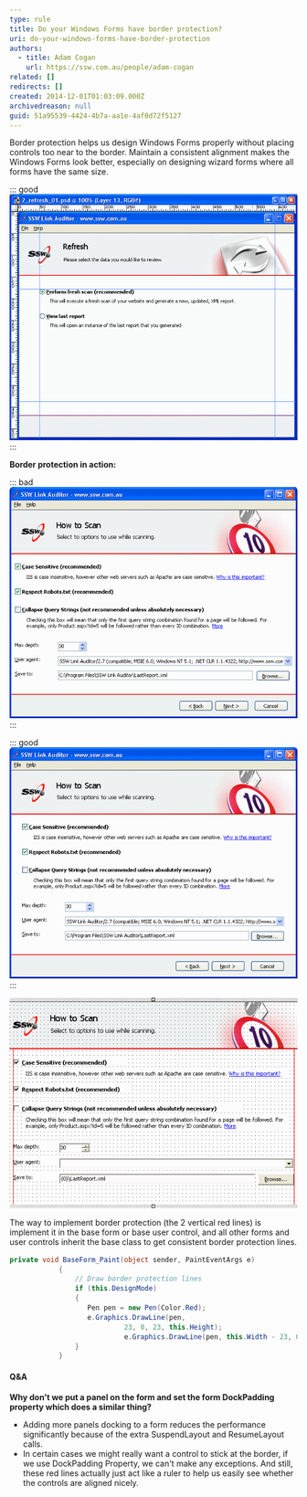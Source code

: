 ```yaml
---
type: rule
title: Do your Windows Forms have border protection?
uri: do-your-windows-forms-have-border-protection
authors:
  - title: Adam Cogan
    url: https://ssw.com.au/people/adam-cogan
related: []
redirects: []
created: 2014-12-01T01:03:09.000Z
archivedreason: null
guid: 51a95539-4424-4b7a-aa1e-4af0d72f5127
---
```


Border protection helps us design Windows Forms properly without placing controls too near to the border. Maintain a consistent alignment makes the Windows Forms look better, especially on designing wizard forms  where all forms have the same size.

<!--endintro-->

::: good  
![Figure: Good example - Good border protection on a form at run time. The only problem is you would have to imagine these blue lines to get consistency](../../assets/BorderProtectionExample.gif)  
:::

**Border protection in action:**

::: bad  
![Figure: Bad example - Controls placed very near to the border and not aligned correctly](../../assets/BorderProtectionBad.gif)  
:::

::: good  
![Figure: Good example - All controls are in the border protection area and aligned correctly](../../assets/BorderProtectionGood.gif)  
:::

![Figure: Design mode](../../assets/BorderProtectionDesign.gif)  

The way to implement border protection (the 2 vertical red lines) is implement it in the base form or base user control, and all other forms and user controls inherit the base class to get consistent border protection lines.

```csharp
private void BaseForm_Paint(object sender, PaintEventArgs e)
            {
                // Draw border protection lines 
                if (this.DesignMode) 
                { 
                   Pen pen = new Pen(Color.Red); 
                   e.Graphics.DrawLine(pen,
                            23, 0, 23, this.Height); 
                            e.Graphics.DrawLine(pen, this.Width - 23, 0, this.Width - 23, this.Height); 
                } 
            }
```

#### Q&A

**Why don't we put a panel on the form and set the form DockPadding property which does a similar thing?** 

* Adding more panels docking to a form reduces the performance significantly because of the extra SuspendLayout and ResumeLayout calls.
* In certain cases we might really want a control to stick at the border, if we use DockPadding Property, we can't make any exceptions. And still, these red lines actually just act like a ruler to help us easily see whether the controls are aligned nicely.
